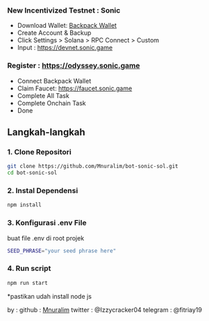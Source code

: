 ### New Incentivized Testnet : Sonic 
- Download Wallet: <a href="https://chromewebstore.google.com/detail/backpack/aflkmfhebedbjioipglgcbcmnbpgliof">Backpack Wallet<a>
- Create Account & Backup
- Click Settings > Solana > RPC Connect > Custom
- Input :  https://devnet.sonic.game

### Register : <a href="https://odyssey.sonic.game/?join=ILuPNI">https://odyssey.sonic.game</a>
- Connect Backpack Wallet
- Claim Faucet: https://faucet.sonic.game
- Complete All Task
- Complete Onchain Task
- Done

## Langkah-langkah

### 1. Clone Repositori

```bash
git clone https://github.com/Mnuralim/bot-sonic-sol.git
cd bot-sonic-sol
```

### 2. Instal Dependensi

```bash
npm install
```

### 3. Konfigurasi .env File

buat file .env di root projek

```bash
SEED_PHRASE="your seed phrase here"
```

### 4. Run script

```bash
npm run start
```

\*pastikan udah install node js

by :
github : [Mnuralim](https://github.com/Mnuralim)
twitter : @Izzycracker04
telegram : @fitriay19
